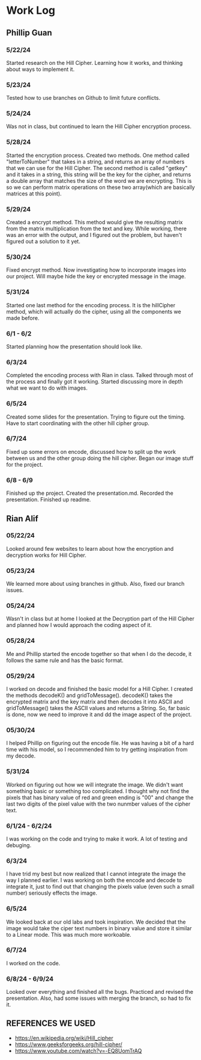 # Work Log

## Phillip Guan

### 5/22/24

Started research on the Hill Cipher. Learning how it works, and thinking about ways to implement it.

### 5/23/24

Tested how to use branches on Github to limit future conflicts.

### 5/24/24

Was not in class, but continued to learn the Hill Cipher encryption process.

### 5/28/24

Started the encryption process. Created two methods. One method called "letterToNumber" that takes in a string, and returns an array of numbers that we can use for the Hill Cipher. The second method is called "getkey" and it takes in a string, this string will be the key for the cipher, and returns a double array that matches the size of the word we are encrypting. This is so we can perform matrix operations on these two array(which are basically matrices at this point).

### 5/29/24

Created a encrypt method. This method would give the resulting matrix from the matrix multiplication from the text and key. While working, there was an error with the output, and I figured out the problem, but haven't figured out a solution to it yet.

### 5/30/24

Fixed encrypt method. Now investigating how to incorporate images into our project. Will maybe hide the key or encrypted message in the image.

### 5/31/24

Started one last method for the encoding process. It is the hillCipher method, which will actually do the cipher, using all the components we made before.

### 6/1 - 6/2

Started planning how the presentation should look like.

### 6/3/24

Completed the encoding process with Rian in class. Talked through most of the process and finally got it working. Started discussing more in depth what we want to do with images.

### 6/5/24

Created some slides for the presentation. Trying to figure out the timing. Have to start coordinating with the other hill cipher group.

### 6/7/24

Fixed up some errors on encode, discussed how to split up the work between us and the other group doing the hill cipher. Began our image stuff for the project.

### 6/8 - 6/9

Finished up the project. Created the presentation.md. Recorded the presentation. Finished up readme.

## Rian Alif

### 05/22/24

Looked around few websites to learn about how the encryption and decryption works for Hill Cipher.

### 05/23/24

We learned more about using branches in github. Also, fixed our branch issues.

### 05/24/24

Wasn't in class but at home I looked at the Decryption part of the Hill Cipher and planned how I would approach the coding aspect of it.

### 05/28/24

Me and Phillip started the encode together so that when I do the decode, it follows the same rule and has the basic format.

### 05/29/24

I worked on decode and finished the basic model for a Hill Cipher. I created the methods decodeK() and gridToMessage(). decodeK() takes the encrypted matrix and the key matrix and then decodes it into ASCII and gridToMessage() takes the ASCII values and returns a String. So, far basic is done, now we need to improve it and dd the image aspect of the project.

### 05/30/24
I helped Phillip on figuring out the encode file. He was having a bit of a hard time with his model, so I recommended him to try getting inspiration from my decode.

### 5/31/24
Worked on figuring out how we will integrate the image. We didn't want something basic or something too complicated. I thought why not find the pixels that has binary value of red and green ending is "00" and change the last two digits of the pixel value with the two nunmber values of the cipher text.

### 6/1/24 - 6/2/24
I was working on the code and trying to make it work. A lot of testing and debuging. 

### 6/3/24
I have trid my best but now realized that I cannot integrate the image the way I planned earlier. I was working on both the encode and decode to integrate it, just to find out that changing the pixels value (even such a small number) seriously effects the image.

### 6/5/24
We looked back at our old labs and took inspiration. We decided that the image would take the ciper text numbers in binary value and store it similar to a Linear mode. This was much more workoable.

### 6/7/24
I worked on the code.

### 6/8/24 - 6/9/24
Looked over everything and finished all the bugs. Practiced and revised the presentation. Also, had some issues with merging the branch, so had to fix it.


## REFERENCES WE USED
- https://en.wikipedia.org/wiki/Hill_cipher
- https://www.geeksforgeeks.org/hill-cipher/
- https://www.youtube.com/watch?v=-EQ8UomTrAQ
